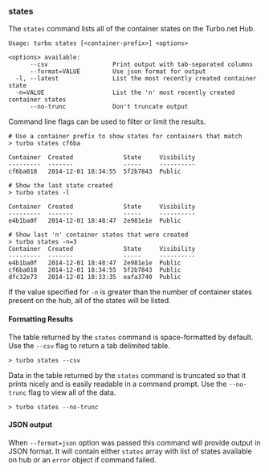 ### states

The `states` command lists all of the container states on the Turbo.net Hub.  

```
Usage: turbo states [<container-prefix>] <options>

<options> available:
      --csv                  Print output with tab-separated columns
      --format=VALUE         Use json format for output
  -l, --latest               List the most recently created container state
  -n=VALUE                   List the 'n' most recently created container states
      --no-trunc             Don't truncate output
```

Command line flags can be used to filter or limit the results. 

```
# Use a container prefix to show states for containers that match
> turbo states cf6ba

Container  Created              State     Visibility
---------  -------              -----     ----------
cf6ba018   2014-12-01 18:34:55  5f2b7843  Public

# Show the last state created
> turbo states -l

Container  Created              State     Visibility
---------  -------              -----     ----------
e4b1ba0f   2014-12-01 18:48:47  2e981e1e  Public

# Show last 'n' container states that were created
> turbo states -n=3
Container  Created              State     Visibility
---------  -------              -----     ----------
e4b1ba0f   2014-12-01 18:48:47  2e981e1e  Public
cf6ba018   2014-12-01 18:34:55  5f2b7843  Public
dfc32e73   2014-12-01 18:33:35  eafa3740  Public
```

If the value specified for `-n` is greater than the number of container states present on the hub, all of the states will be listed. 

#### Formatting Results

The table returned by the `states` command is space-formatted by default. Use the `--csv` flag to return a tab delimited table. 

```
> turbo states --csv
```

Data in the table returned by the `states` command is truncated so that it prints nicely and is easily readable in a command prompt. Use the `--no-trunc` flag to view all of the data. 

```
> turbo states --no-trunc
```

#### JSON output

When `--format=json` option was passed this command will provide output in JSON format. It will contain either `states` array with list of states available on hub or an `error` object if command failed.